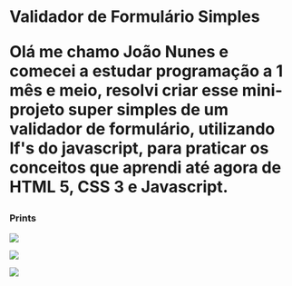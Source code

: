 <h1>Validador de Formulário Simples



Olá me chamo João Nunes e comecei a estudar programação a 1 mês e meio, resolvi criar esse mini-projeto super simples de um validador de formulário, utilizando If's do javascript, para praticar os conceitos que aprendi até agora de HTML 5, CSS 3 e Javascript.

<h3>Prints
    
</h3>

![](C:\workspace\form-validator\images\print1.PNG)

![](C:\workspace\form-validator\images\print2.PNG)

![](C:\workspace\form-validator\images\print3.PNG)